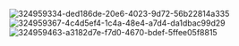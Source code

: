 ![324959334-ded186de-20e6-4023-9d72-56b22814a335](https://github.com/sayanbiswas0408/Threads/assets/96792157/1b857559-6bd1-4b01-8c4e-787b0c430dd9)
![324959367-4c4d5ef4-1c4a-48e4-a7d4-da1dbac99d29](https://github.com/sayanbiswas0408/Threads/assets/96792157/73307199-37a3-4eea-83cb-13c0b9755c2b)
![324959463-a3182d7e-f7d0-4670-bdef-5ffee05f8815](https://github.com/sayanbiswas0408/Threads/assets/96792157/ddbf1f61-03ce-43c5-a62f-6e88bcc993c2)
